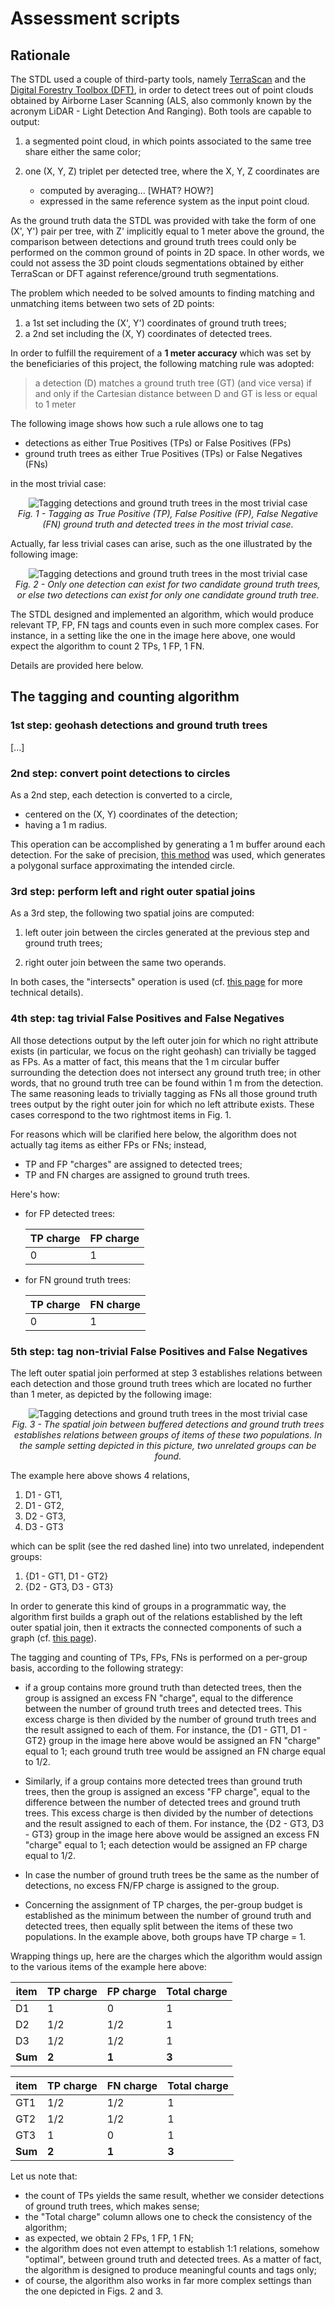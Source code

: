 # Assessment scripts

## Rationale

The STDL used a couple of third-party tools, namely [TerraScan](https://terrasolid.com/products/terrascan/) and the [Digital Forestry Toolbox (DFT)](https://mparkan.github.io/Digital-Forestry-Toolbox/), in order to detect trees out of point clouds obtained by Airborne Laser Scanning (ALS, also commonly known by the acronym LiDAR - Light Detection And Ranging). Both tools are capable to output: 

1. a segmented point cloud, in which points associated to the same tree share either the same color; 
2. one (X, Y, Z) triplet per detected tree, where the X, Y, Z coordinates are

    * computed by averaging... [WHAT? HOW?]
    * expressed in the same reference system as the input point cloud.

As the ground truth data the STDL was provided with take the form of one (X', Y') pair per tree, with Z' implicitly equal to 1 meter above the ground, the comparison between detections and ground truth trees could only be performed on the common ground of points in 2D space. In other words, we could not assess the 3D point clouds segmentations obtained by either TerraScan or DFT against reference/ground truth segmentations.

The problem which needed to be solved amounts to finding matching and unmatching items between two sets of 2D points:

1. a 1st set including the (X', Y') coordinates of ground truth trees;
2. a 2nd set including the (X, Y) coordinates of detected trees.

In order to fulfill the requirement of a **1 meter accuracy** which was set by the beneficiaries of this project, the following matching rule was adopted:

> a detection (D) matches a ground truth tree (GT) (and vice versa) if and only if the Cartesian distance between D and GT is less or equal to 1 meter

The following image shows how such a rule allows one to tag

* detections as either True Positives (TPs) or False Positives (FPs)
* ground truth trees as either True Positives (TPs) or False Negatives (FNs)

in the most trivial case:

<p align="center">
<img src="./img/STDL-TreeDet-AssessmentScript-TaggingInTheMostTrivialCase.svg" alt="Tagging detections and ground truth trees in the most trivial case"/>
<br />
<i>Fig. 1 - Tagging as True Positive (TP), False Positive (FP), False Negative (FN) ground truth and detected trees in the most trivial case.</i>
</p>

Actually, far less trivial cases can arise, such as the one illustrated by the following image:

<p align="center">
<img src="./img/STDL-TreeDet-AssessmentScript-ComplexCase.svg" alt="Tagging detections and ground truth trees in the most trivial case"/>
<br />
<i>Fig. 2 - Only one detection can exist for two candidate ground truth trees, or else two detections can exist for only one candidate ground truth tree.</i>
</p>

The STDL designed and implemented an algorithm, which would produce relevant TP, FP, FN tags and counts even in such more complex cases. For instance, in a setting like the one in the image here above, one would expect the algorithm to count 2 TPs, 1 FP, 1 FN.

Details are provided here below.

## The tagging and counting algorithm

### 1st step: geohash detections and ground truth trees

[...]

### 2nd step: convert point detections to circles

As a 2nd step, each detection is converted to a circle,

* centered on the (X, Y) coordinates of the detection;
* having a 1 m radius.

This operation can be accomplished by generating a 1 m buffer around each detection. For the sake of precision, [this method](https://shapely.readthedocs.io/en/latest/manual.html#object.buffer) was used, which generates a polygonal surface approximating the intended circle.

### 3rd step: perform left and right outer spatial joins

As a 3rd step, the following two spatial joins are computed:

1. left outer join between the circles generated at the previous step and ground truth trees; 

2. right outer join between the same two operands.

In both cases, the "intersects" operation is used (cf.&nbsp;[this page](https://geopandas.org/en/stable/gallery/spatial_joins.html) for more technical details).

### 4th step: tag trivial False Positives and False Negatives

All those detections output by the left outer join for which no right attribute exists (in particular, we focus on the right geohash) can trivially be tagged as FPs. As a matter of fact, this means that the 1 m circular buffer surrounding the detection does not intersect any ground truth tree; in other words, that no ground truth tree can be found within 1 m from the detection. The same reasoning leads to trivially tagging as FNs all those ground truth trees output by the right outer join for which no left attribute exists. These cases correspond to the two rightmost items in Fig.&nbsp;1.

For reasons which will be clarified here below, the algorithm does not actually tag items as either FPs or FNs; instead, 

* TP and FP "charges" are assigned to detected trees;
* TP and FN charges are assigned to ground truth trees.

Here's how:

* for FP detected trees:

    | TP charge | FP charge |
    |-----------|-----------| 
    | 0         | 1         |

* for FN ground truth trees:

    | TP charge | FN charge |
    |-----------|-----------| 
    | 0         | 1         |

### 5th step: tag non-trivial False Positives and False Negatives

The left outer spatial join performed at step 3 establishes relations between each detection and those ground truth trees which are located no further than 1 meter, as depicted by the following image:

<p align="center">
<img src="./img/STDL-TreeDet-AssessmentScript-GraphComponents.svg" alt="Tagging detections and ground truth trees in the most trivial case"/>
<br />
<i>Fig. 3 - The spatial join between buffered detections and ground truth trees establishes relations between groups of items of these two populations. In the sample setting depicted in this picture, two unrelated groups can be found. </i>
</p>

The example here above shows 4 relations,

1. D1 - GT1,
2. D1 - GT2,
3. D2 - GT3,
4. D3 - GT3

which can be split (see the red dashed line) into two unrelated, independent groups:

1. {D1 - GT1, D1 - GT2}
2. {D2 - GT3, D3 - GT3}

In order to generate this kind of groups in a programmatic way, the algorithm first builds a graph out of the relations established by the left outer spatial join, then it extracts the connected components of such a graph (cf.&nbsp;[this page](https://en.wikipedia.org/wiki/Component_(graph_theory))).

The tagging and counting of TPs, FPs, FNs is performed on a per-group basis, according to the following strategy:

* if a group contains more ground truth than detected trees, then the group is assigned an excess FN "charge", equal to the difference between the number of ground truth trees and detected trees. This excess charge is then divided by the number of ground truth trees and the result assigned to each of them. For instance, the {D1 - GT1, D1 - GT2} group in the image here above would be assigned an FN "charge" equal to 1; each ground truth tree would be assigned an FN charge equal to 1/2.  

* Similarly, if a group contains more detected trees than ground truth trees, then the group is assigned an excess "FP charge", equal to the difference between the number of detected trees and ground truth trees. This excess charge is then divided by the number of detections and the result assigned to each of them. For instance, the {D2 - GT3, D3 - GT3} group in the image here above would be assigned an excess FN "charge" equal to 1; each detection would be assigned an FP charge equal to 1/2.

* In case the number of ground truth trees be the same as the number of detections, no excess FN/FP charge is assigned to the group.

* Concerning the assignment of TP charges, the per-group budget is established as the minimum between the number of ground truth and detected trees, then equally split between the items of these two populations. In the example above, both groups have TP charge = 1.

Wrapping things up, here are the charges which the algorithm would assign to the various items of the example here above: 

| item     | TP charge | FP charge | Total charge |
| -------- | --------- | --------- | ------------ |
| D1       | 1         | 0         | 1            |
| D2       | 1/2       | 1/2       | 1            |
| D3       | 1/2       | 1/2       | 1            |
| **Sum**  | **2**     | **1**     | **3**        |


| item     | TP charge | FN charge | Total charge |
| -------- | --------- | --------- | ------------ |
| GT1      | 1/2       | 1/2       | 1            |
| GT2      | 1/2       | 1/2       | 1            |
| GT3      | 1         | 0         | 1            |
| **Sum**  | **2**     | **1**     | **3**        |

Let us note that:

* the count of TPs yields the same result, whether we consider detections of ground truth trees, which makes sense;
* the "Total charge" column allows one to check the consistency of the algorithm;
* as expected, we obtain 2 FPs, 1 FP, 1 FN;
* the algorithm does not even attempt to establish 1:1 relations, somehow "optimal", between ground truth and detected trees. As a matter of fact, the algorithm is designed to produce meaningful counts and tags only;
* of course, the algorithm also works in far more complex settings than the one depicted in Figs.&nbsp;2 and 3.

